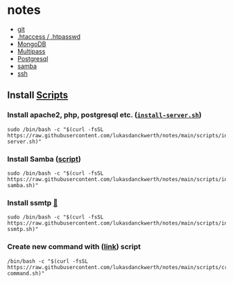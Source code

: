 # notes

- [git](https://github.com/lukasdanckwerth/notes/blob/main/notes/git.md)
- [.htaccess / .htpasswd](https://github.com/lukasdanckwerth/notes/blob/main/notes/htaccess-htpasswd.md)
- [MongoDB](https://github.com/lukasdanckwerth/notes/blob/main/notes/mongodb.md)
- [Multipass](https://github.com/lukasdanckwerth/notes/blob/main/notes/multipass.md)
- [Postgresql](https://github.com/lukasdanckwerth/notes/blob/main/notes/postgresql.md)
- [samba](https://github.com/lukasdanckwerth/notes/blob/main/notes/samba.md)
- [ssh](https://github.com/lukasdanckwerth/notes/blob/main/notes/ssh.md)

## Install [Scripts](https://github.com/lukasdanckwerth/notes/blob/main/scripts)

### Install apache2, php, postgresql etc. ([`install-server.sh`](https://github.com/lukasdanckwerth/notes/blob/main/scripts/install-server.sh))

```shell
sudo /bin/bash -c "$(curl -fsSL https://raw.githubusercontent.com/lukasdanckwerth/notes/main/scripts/install-server.sh)"
```

### Install Samba ([script](https://github.com/lukasdanckwerth/notes/blob/main/scripts/install-samba.sh))

```shell
sudo /bin/bash -c "$(curl -fsSL https://raw.githubusercontent.com/lukasdanckwerth/notes/main/scripts/install-samba.sh)"
```

### Install ssmtp [🔗](https://github.com/lukasdanckwerth/notes/blob/main/scripts/install-ssmtp.sh)

```shell
sudo /bin/bash -c "$(curl -fsSL https://raw.githubusercontent.com/lukasdanckwerth/notes/main/scripts/install-ssmtp.sh)"
```

### Create new command with ([link](https://raw.githubusercontent.com/lukasdanckwerth/notes/main/scripts/create-command.sh)) script

```shell
/bin/bash -c "$(curl -fsSL https://raw.githubusercontent.com/lukasdanckwerth/notes/main/scripts/create-command.sh)"
```
